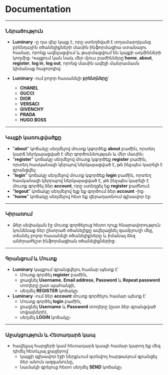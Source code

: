 # Documentation 
___

### Ներածություն

* __Luminary__ -ը դա վեբ կայք է, որը ստեղծված է 
 տղամարդկանց բրենդային օծանելիքների մասին ինֆորմացիա ստանալու համար,
 որոնք ավելացվում և թարմացվում են կայքի ադմինների կողմից։
Կայքում կան նաև մեր մյուս բաժինները՝__home__, __about__, __register__, __log in__,
__log out__, որոնց մասին ավելի մանրամասն կիմանաք հաջորդիվ։

* __Luminary__ ֊ում բոլոր հասանելի __բրենդները`__
    * __CHANEL__
    * __GUCCI__
    * __DIOR__
    * __VERSACI__
    * __GIVENCHY__
    * __PRADA__
    * __HUGO BOSS__

    
___
### Կայքի կառուցվածքը
* "__about__" կոճակը սեղմելով մուտք կգործեք __about__ 
բաժին, որտեղ կարճ ներկայացված է մեր գործունեության
և մեր մասին։
* "__register__" կոճակը սեղմելով մուտք կգործեք __register__ 
բաժին, որտեղ հասկանալի կերպով ներկայացված է, թե 
ինչպես կարելի է գրանցվել։
* "__login__" կոճակը սեղմելով մուտք կգործեք __login__ 
բաժին, որտեղ հասկանալի կերրպով ներկայացված է, թե
ինչպես կարելի է մուտք գործել ձեր __account__, որը ստեղցել եք
__register__ բաժնում:
* "__logout__" կոճակը սեղմելով ելք եք գործում ձեր __account__ -ից։
* "__home__" կոճակը սեղմելով հետ եք վերադառնում գլխավոր էջ։
___
### Կիրառում

* Ձեր սեփական էջ մուտք գործելուց հետո 
 դուք հնարավորություն կունենաք ձեր ընտրած օծանելիքը ավելացնել զամբյուղի մեջ,
տեսնել բոլոր հասանելի օծանելիքները և իմանալ ձեզ անհրաժեշտ ինֆորմացիան օծանելիքներից։
___
### Գրանցում և Մուտք

* __Luminary__ կայքում գրանցվելու համար պետք է՝
  * Մուտք գործել __register__ բաժին,
  * լրացնել __Username__, __Email address__, __Password__ և
  __Repeat password__ տողերը ըստ պահանջի,
  * սեղմել __REGISTER__ կոճակը։
* __Luminary__ -ում ձեր __account__ մուտք գործելու համար պետք է՝
  * Մուտք գործել __login__ բաժին,
  * լրացնել __Username__ և __Password__ տողերը (ըստ
  ձեր գրանցված տվյալների),
  * սեղմել __LOGIN__ կոճակը։
___
### Աջակցություն և Հետադարձ կապ

* հավելյալ հարցերի կամ հետադարձ կապի համար կարող եք մեզ դիմել հետևյալ քայլերով՝
  * կայքի գլխավոր էջի ներքևում գտնվող հարթակում
  գրանցել ձեր անուն ազգանունը,
  * նամակի գրելուց հետո սեղմել __SEND__ կոճակը։